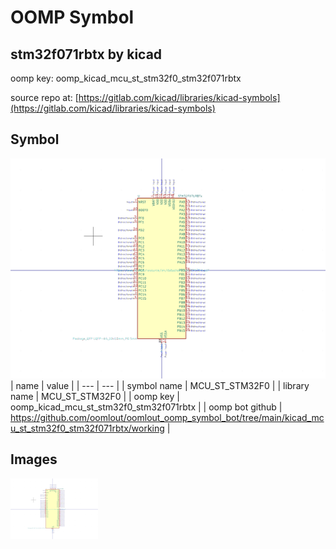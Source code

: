 # OOMP Symbol  
## stm32f071rbtx  by kicad  
  
oomp key: oomp_kicad_mcu_st_stm32f0_stm32f071rbtx  
  
source repo at: [https://gitlab.com/kicad/libraries/kicad-symbols](https://gitlab.com/kicad/libraries/kicad-symbols)  
## Symbol  
  
[![working.png](working_600.png)](working.png)  
| name | value | 
| --- | --- | 
| symbol name | MCU_ST_STM32F0 | 
| library name | MCU_ST_STM32F0 | 
| oomp key | oomp_kicad_mcu_st_stm32f0_stm32f071rbtx | 
| oomp bot github | https://github.com/oomlout/oomlout_oomp_symbol_bot/tree/main/kicad_mcu_st_stm32f0_stm32f071rbtx/working | 
## Images  
  
[![working.png](working_140.png)](working.png)  
